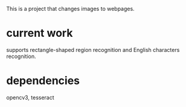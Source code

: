 This is a project that changes images to webpages.

# current work
supports rectangle-shaped region recognition and English characters recognition.

# dependencies
opencv3, tesseract